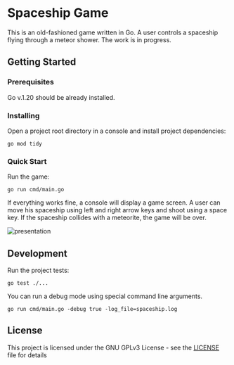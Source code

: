 # Spaceship Game

This is an old-fashioned game written in Go. 
A user controls a spaceship flying through a meteor shower.
The work is in progress.

## Getting Started

### Prerequisites

Go v.1.20 should be already installed.

### Installing

Open a project root directory in a console and install project dependencies:
```shell
go mod tidy
```

### Quick Start

Run the game:
```shell
go run cmd/main.go
```

If everything works fine, a console will display a game screen. A user can move his spaceship using left and right arrow keys and shoot using a space key. If the spaceship collides with a meteorite, the game will be over.

![presentation](presentation.gif)

## Development

Run the project tests: 
```shell
go test ./...
```

You can run a debug mode using special command line arguments.
```shell
go run cmd/main.go -debug true -log_file=spaceship.log
```

## License

This project is licensed under the GNU GPLv3  License - see the [LICENSE](LICENSE) file for details
